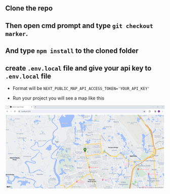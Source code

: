 ## Clone the repo

## Then open cmd prompt and type `git checkout marker`.

## And type `npm install` to the cloned folder

## create `.env.local` file and give your api key to `.env.local` file

- Format will be `NEXT_PUBLIC_MAP_API_ACCESS_TOKEN='YOUR_API_KEY'`

- Run your project you will see a map like this

![Barikoi Marker](https://github.com/faiazhossain/next-map-demo/blob/marker/barikoi%20marker.png)
